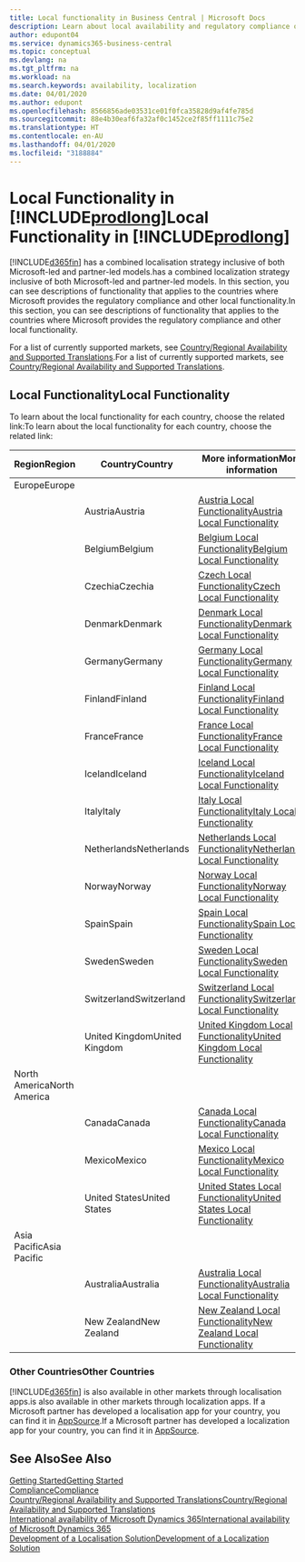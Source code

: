 ```yaml
---
title: Local functionality in Business Central | Microsoft Docs
description: Learn about local availability and regulatory compliance of Dynamics 365 Business Central.
author: edupont04
ms.service: dynamics365-business-central
ms.topic: conceptual
ms.devlang: na
ms.tgt_pltfrm: na
ms.workload: na
ms.search.keywords: availability, localization
ms.date: 04/01/2020
ms.author: edupont
ms.openlocfilehash: 8566856ade03531ce01f0fca35828d9af4fe785d
ms.sourcegitcommit: 88e4b30eaf6fa32af0c1452ce2f85ff1111c75e2
ms.translationtype: HT
ms.contentlocale: en-AU
ms.lasthandoff: 04/01/2020
ms.locfileid: "3188884"
---
```

# <a name="local-functionality-in-prodlong"></a><span data-ttu-id="97389-103">Local Functionality in [!INCLUDE[prodlong](includes/prodlong.md)]</span><span class="sxs-lookup"><span data-stu-id="97389-103">Local Functionality in [!INCLUDE[prodlong](includes/prodlong.md)]</span></span>

[!INCLUDE[d365fin](includes/d365fin_md.md)] <span data-ttu-id="97389-104">has a combined localisation strategy inclusive of both Microsoft-led and partner-led models.</span><span class="sxs-lookup"><span data-stu-id="97389-104">has a combined localization strategy inclusive of both Microsoft-led and partner-led models.</span></span> <span data-ttu-id="97389-105">In this section, you can see descriptions of functionality that applies to the countries where Microsoft provides the regulatory compliance and other local functionality.</span><span class="sxs-lookup"><span data-stu-id="97389-105">In this section, you can see descriptions of functionality that applies to the countries where Microsoft provides the regulatory compliance and other local functionality.</span></span>  

<span data-ttu-id="97389-106">For a list of currently supported markets, see [Country/Regional Availability and Supported Translations](/dynamics365/business-central/dev-itpro/compliance/apptest-countries-and-translations?toc=/dynamics365/business-central/toc.json).</span><span class="sxs-lookup"><span data-stu-id="97389-106">For a list of currently supported markets, see [Country/Regional Availability and Supported Translations](/dynamics365/business-central/dev-itpro/compliance/apptest-countries-and-translations?toc=/dynamics365/business-central/toc.json).</span></span>  

## <a name="local-functionality"></a><span data-ttu-id="97389-107">Local Functionality</span><span class="sxs-lookup"><span data-stu-id="97389-107">Local Functionality</span></span>

<span data-ttu-id="97389-108">To learn about the local functionality for each country, choose the related link:</span><span class="sxs-lookup"><span data-stu-id="97389-108">To learn about the local functionality for each country, choose the related link:</span></span>

| <span data-ttu-id="97389-109">Region</span><span class="sxs-lookup"><span data-stu-id="97389-109">Region</span></span> | <span data-ttu-id="97389-110">Country</span><span class="sxs-lookup"><span data-stu-id="97389-110">Country</span></span> | <span data-ttu-id="97389-111">More information</span><span class="sxs-lookup"><span data-stu-id="97389-111">More information</span></span> |
| --- | --- |--- |
| <span data-ttu-id="97389-112">Europe</span><span class="sxs-lookup"><span data-stu-id="97389-112">Europe</span></span> |  | |
|        | <span data-ttu-id="97389-113">Austria</span><span class="sxs-lookup"><span data-stu-id="97389-113">Austria</span></span> | [<span data-ttu-id="97389-114">Austria Local Functionality</span><span class="sxs-lookup"><span data-stu-id="97389-114">Austria Local Functionality</span></span>](localfunctionality/austria/austria-local-functionality.md) |
|        | <span data-ttu-id="97389-115">Belgium</span><span class="sxs-lookup"><span data-stu-id="97389-115">Belgium</span></span> | [<span data-ttu-id="97389-116">Belgium Local Functionality</span><span class="sxs-lookup"><span data-stu-id="97389-116">Belgium Local Functionality</span></span>](localfunctionality/belgium/belgium-local-functionality.md) |
|        | <span data-ttu-id="97389-117">Czechia</span><span class="sxs-lookup"><span data-stu-id="97389-117">Czechia</span></span> | [<span data-ttu-id="97389-118">Czech Local Functionality</span><span class="sxs-lookup"><span data-stu-id="97389-118">Czech Local Functionality</span></span>](localfunctionality/czech/czech-local-functionality.md) |
|        | <span data-ttu-id="97389-119">Denmark</span><span class="sxs-lookup"><span data-stu-id="97389-119">Denmark</span></span> | [<span data-ttu-id="97389-120">Denmark Local Functionality</span><span class="sxs-lookup"><span data-stu-id="97389-120">Denmark Local Functionality</span></span>](localfunctionality/denmark/denmark-local-functionality.md) |
|        | <span data-ttu-id="97389-121">Germany</span><span class="sxs-lookup"><span data-stu-id="97389-121">Germany</span></span> | [<span data-ttu-id="97389-122">Germany Local Functionality</span><span class="sxs-lookup"><span data-stu-id="97389-122">Germany Local Functionality</span></span>](localfunctionality/germany/germany-local-functionality.md) |
|        | <span data-ttu-id="97389-123">Finland</span><span class="sxs-lookup"><span data-stu-id="97389-123">Finland</span></span> | [<span data-ttu-id="97389-124">Finland Local Functionality</span><span class="sxs-lookup"><span data-stu-id="97389-124">Finland Local Functionality</span></span>](localfunctionality/finland/finland-local-functionality.md) |
|        | <span data-ttu-id="97389-125">France</span><span class="sxs-lookup"><span data-stu-id="97389-125">France</span></span> | [<span data-ttu-id="97389-126">France Local Functionality</span><span class="sxs-lookup"><span data-stu-id="97389-126">France Local Functionality</span></span>](localfunctionality/france/france-local-functionality.md) |
|        | <span data-ttu-id="97389-127">Iceland</span><span class="sxs-lookup"><span data-stu-id="97389-127">Iceland</span></span> | [<span data-ttu-id="97389-128">Iceland Local Functionality</span><span class="sxs-lookup"><span data-stu-id="97389-128">Iceland Local Functionality</span></span>](localfunctionality/iceland/iceland-local-functionality.md) |
|        | <span data-ttu-id="97389-129">Italy</span><span class="sxs-lookup"><span data-stu-id="97389-129">Italy</span></span> | [<span data-ttu-id="97389-130">Italy Local Functionality</span><span class="sxs-lookup"><span data-stu-id="97389-130">Italy Local Functionality</span></span>](localfunctionality/italy/italy-local-functionality.md) |
|        | <span data-ttu-id="97389-131">Netherlands</span><span class="sxs-lookup"><span data-stu-id="97389-131">Netherlands</span></span> | [<span data-ttu-id="97389-132">Netherlands Local Functionality</span><span class="sxs-lookup"><span data-stu-id="97389-132">Netherlands Local Functionality</span></span>](localfunctionality/netherlands/netherlands-local-functionality.md) |
|        | <span data-ttu-id="97389-133">Norway</span><span class="sxs-lookup"><span data-stu-id="97389-133">Norway</span></span> | [<span data-ttu-id="97389-134">Norway Local Functionality</span><span class="sxs-lookup"><span data-stu-id="97389-134">Norway Local Functionality</span></span>](localfunctionality/norway/norway-local-functionality.md) |
|        | <span data-ttu-id="97389-135">Spain</span><span class="sxs-lookup"><span data-stu-id="97389-135">Spain</span></span> | [<span data-ttu-id="97389-136">Spain Local Functionality</span><span class="sxs-lookup"><span data-stu-id="97389-136">Spain Local Functionality</span></span>](localfunctionality/spain/spain-local-functionality.md) |
|        | <span data-ttu-id="97389-137">Sweden</span><span class="sxs-lookup"><span data-stu-id="97389-137">Sweden</span></span> | [<span data-ttu-id="97389-138">Sweden Local Functionality</span><span class="sxs-lookup"><span data-stu-id="97389-138">Sweden Local Functionality</span></span>](localfunctionality/sweden/sweden-local-functionality.md) |
|        | <span data-ttu-id="97389-139">Switzerland</span><span class="sxs-lookup"><span data-stu-id="97389-139">Switzerland</span></span> | [<span data-ttu-id="97389-140">Switzerland Local Functionality</span><span class="sxs-lookup"><span data-stu-id="97389-140">Switzerland Local Functionality</span></span>](localfunctionality/switzerland/switzerland-local-functionality.md) |
|        | <span data-ttu-id="97389-141">United Kingdom</span><span class="sxs-lookup"><span data-stu-id="97389-141">United Kingdom</span></span> | [<span data-ttu-id="97389-142">United Kingdom Local Functionality</span><span class="sxs-lookup"><span data-stu-id="97389-142">United Kingdom Local Functionality</span></span>](localfunctionality/unitedkingdom/united-kingdom-local-functionality.md) |
| <span data-ttu-id="97389-143">North America</span><span class="sxs-lookup"><span data-stu-id="97389-143">North America</span></span> |       |  |
|        | <span data-ttu-id="97389-144">Canada</span><span class="sxs-lookup"><span data-stu-id="97389-144">Canada</span></span>|[<span data-ttu-id="97389-145">Canada Local Functionality</span><span class="sxs-lookup"><span data-stu-id="97389-145">Canada Local Functionality</span></span>](localfunctionality/canada/canada-local-functionality.md) |
|        | <span data-ttu-id="97389-146">Mexico</span><span class="sxs-lookup"><span data-stu-id="97389-146">Mexico</span></span> | [<span data-ttu-id="97389-147">Mexico Local Functionality</span><span class="sxs-lookup"><span data-stu-id="97389-147">Mexico Local Functionality</span></span>](localfunctionality/mexico/mexico-local-functionality.md) |
|        | <span data-ttu-id="97389-148">United States</span><span class="sxs-lookup"><span data-stu-id="97389-148">United States</span></span>|[<span data-ttu-id="97389-149">United States Local Functionality</span><span class="sxs-lookup"><span data-stu-id="97389-149">United States Local Functionality</span></span>](localfunctionality/unitedstates/united-states-local-functionality.md) |
| <span data-ttu-id="97389-150">Asia Pacific</span><span class="sxs-lookup"><span data-stu-id="97389-150">Asia Pacific</span></span> |       |  |
|        | <span data-ttu-id="97389-151">Australia</span><span class="sxs-lookup"><span data-stu-id="97389-151">Australia</span></span> | [<span data-ttu-id="97389-152">Australia Local Functionality</span><span class="sxs-lookup"><span data-stu-id="97389-152">Australia Local Functionality</span></span>](localfunctionality/australia/australia-local-functionality.md) |
|        | <span data-ttu-id="97389-153">New Zealand</span><span class="sxs-lookup"><span data-stu-id="97389-153">New Zealand</span></span> | [<span data-ttu-id="97389-154">New Zealand Local Functionality</span><span class="sxs-lookup"><span data-stu-id="97389-154">New Zealand Local Functionality</span></span>](localfunctionality/newzealand/new-zealand-local-functionality.md) |

### <a name="other-countries"></a><span data-ttu-id="97389-155">Other Countries</span><span class="sxs-lookup"><span data-stu-id="97389-155">Other Countries</span></span>
[!INCLUDE[d365fin](includes/d365fin_md.md)] <span data-ttu-id="97389-156">is also available in other markets through localisation apps.</span><span class="sxs-lookup"><span data-stu-id="97389-156">is also available in other markets through localization apps.</span></span> <span data-ttu-id="97389-157">If a Microsoft partner has developed a localisation app for your country, you can find it in [AppSource](https://appsource.microsoft.com/product/dynamics-365-business-central/).</span><span class="sxs-lookup"><span data-stu-id="97389-157">If a Microsoft partner has developed a localization app for your country, you can find it in [AppSource](https://appsource.microsoft.com/product/dynamics-365-business-central/).</span></span>

## <a name="see-also"></a><span data-ttu-id="97389-158">See Also</span><span class="sxs-lookup"><span data-stu-id="97389-158">See Also</span></span>
[<span data-ttu-id="97389-159">Getting Started</span><span class="sxs-lookup"><span data-stu-id="97389-159">Getting Started</span></span>](product-get-started.md)  
[<span data-ttu-id="97389-160">Compliance</span><span class="sxs-lookup"><span data-stu-id="97389-160">Compliance</span></span>](compliance/compliance-overview.md)  
[<span data-ttu-id="97389-161">Country/Regional Availability and Supported Translations</span><span class="sxs-lookup"><span data-stu-id="97389-161">Country/Regional Availability and Supported Translations</span></span>](/dynamics365/business-central/dev-itpro/compliance/apptest-countries-and-translations?toc=/dynamics365/business-central/toc.json)  
[<span data-ttu-id="97389-162">International availability of Microsoft Dynamics 365</span><span class="sxs-lookup"><span data-stu-id="97389-162">International availability of Microsoft Dynamics 365</span></span>](/dynamics365/get-started/availability)  
[<span data-ttu-id="97389-163">Development of a Localisation Solution</span><span class="sxs-lookup"><span data-stu-id="97389-163">Development of a Localization Solution</span></span>](/dynamics365/business-central/dev-itpro/developer/readiness/readiness-develop-localization)  
